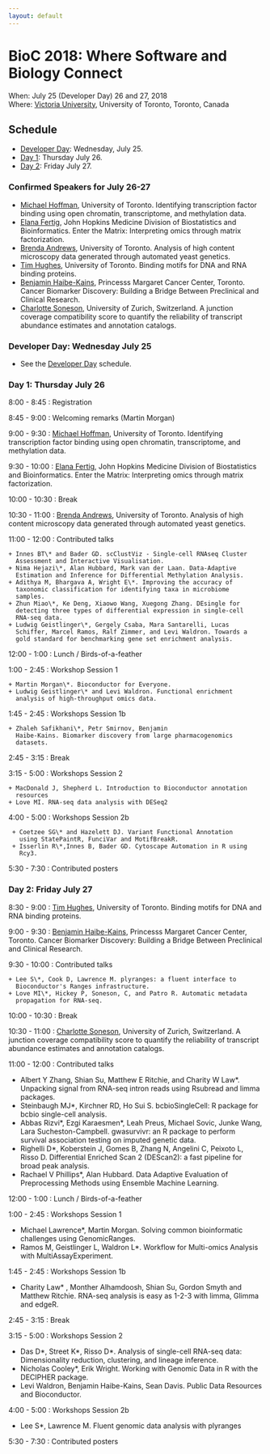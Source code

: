 ```yaml
---
layout: default
---
```

# BioC 2018: Where Software and Biology Connect

When: July 25 (Developer Day) 26 and 27, 2018 <br />
Where: [Victoria University][uvic], University of Toronto, Toronto, Canada

[uvic]: http://www.vicu.utoronto.ca/

## Schedule

* [Developer Day](schedule-developer-day): Wednesday, July 25.
* [Day 1](#day-1-thursday-july-26): Thursday July 26.
* [Day 2](#day-2-friday-july-27): Friday July 27.

### Confirmed Speakers for July 26-27

* [Michael Hoffman][5], University of Toronto. Identifying
  transcription factor binding using open chromatin, transcriptome,
  and methylation data.
* [Elana Fertig][3], John Hopkins Medicine Division of Biostatistics
  and Bioinformatics. Enter the Matrix: Interpreting omics through
  matrix factorization.
* [Brenda Andrews][1], University of Toronto.  Analysis of high
  content microscopy data generated through automated yeast genetics.
* [Tim Hughes][6], University of Toronto. Binding motifs for DNA and
  RNA binding proteins.
* [Benjamin Haibe-Kains][2], Princesss Margaret Cancer Center,
  Toronto. Cancer Biomarker Discovery: Building a Bridge Between
  Preclinical and Clinical Research.
* [Charlotte Soneson][4], University of Zurich, Switzerland. A
  junction coverage compatibility score to quantify the reliability of
  transcript abundance estimates and annotation catalogs.

[1]: http://sites.utoronto.ca/andrewslab/
[2]: https://www.pmgenomics.ca/bhklab/
[3]: https://www.rits.onc.jhmi.edu/DBB/members/?members=Faculty&member=efertig1
[4]: https://csoneson.github.io/
[5]: https://hoffmanlab.org/
[6]: http://hugheslab.med.utoronto.ca/

### Developer Day: Wednesday July 25

* See the [Developer Day](schedule-developer-day) schedule.
   
### Day 1: Thursday July 26

8:00 - 8:45
: Registration

8:45 - 9:00
: Welcoming remarks (Martin Morgan)

9:00 - 9:30
: [Michael Hoffman][5], University of Toronto. Identifying
  transcription factor binding using open chromatin, transcriptome,
  and methylation data.

9:30 - 10:00
: [Elana Fertig][3], John Hopkins Medicine Division of Biostatistics
  and Bioinformatics. Enter the Matrix: Interpreting omics through
  matrix factorization.

10:00 - 10:30
: Break

10:30 - 11:00
: [Brenda Andrews][1], University of Toronto.  Analysis of high
  content microscopy data generated through automated yeast genetics.

11:00 - 12:00
: Contributed talks

    + Innes BT\* and Bader GD. scClustViz - Single-cell RNAseq Cluster
      Assessment and Interactive Visualisation.
    + Nima Hejazi\*, Alan Hubbard, Mark van der Laan. Data-Adaptive
      Estimation and Inference for Differential Methylation Analysis.
    + Adithya M, Bhargava A, Wright E\*. Improving the accuracy of
      taxonomic classification for identifying taxa in microbiome
      samples.
    + Zhun Miao\*, Ke Deng, Xiaowo Wang, Xuegong Zhang. DEsingle for
      detecting three types of differential expression in single-cell
      RNA-seq data.
    + Ludwig Geistlinger\*, Gergely Csaba, Mara Santarelli, Lucas
      Schiffer, Marcel Ramos, Ralf Zimmer, and Levi Waldron. Towards a
      gold standard for benchmarking gene set enrichment analysis.

12:00 - 1:00
: Lunch / Birds-of-a-feather

1:00 - 2:45
: Workshop Session 1

    + Martin Morgan\*. Bioconductor for Everyone.
    + Ludwig Geistlinger\* and Levi Waldron. Functional enrichment
      analysis of high-throughput omics data.

1:45 - 2:45
: Workshops Session 1b

    + Zhaleh Safikhani\*, Petr Smirnov, Benjamin
      Haibe-Kains. Biomarker discovery from large pharmacogenomics
      datasets.

2:45 - 3:15
: Break

3:15 - 5:00
: Workshops Session 2

    + MacDonald J, Shepherd L. Introduction to Bioconductor annotation
      resources
    + Love MI. RNA-seq data analysis with DESeq2

4:00 - 5:00
: Workshops Session 2b

     + Coetzee SG\* and Hazelett DJ. Variant Functional Annotation
       using StatePaintR, FunciVar and MotifBreakR.
     + Isserlin R\*,Innes B, Bader GD. Cytoscape Automation in R using
       Rcy3.

5:30 - 7:30
: Contributed posters

### Day 2: Friday July 27

8:30 - 9:00
: [Tim Hughes][6], University of Toronto. Binding motifs
  for DNA and RNA binding proteins.

9:00 - 9:30
: [Benjamin Haibe-Kains][2], Princesss Margaret Cancer
  Center, Toronto. Cancer Biomarker Discovery: Building a Bridge
  Between Preclinical and Clinical Research.

9:30 - 10:00
: Contributed talks

    + Lee S\*, Cook D, Lawrence M. plyranges: a fluent interface to
      Bioconductor's Ranges infrastructure.
    + Love MI\*, Hickey P, Soneson, C, and Patro R. Automatic metadata
      propagation for RNA-seq.

10:00 - 10:30
: Break

10:30 - 11:00
: [Charlotte Soneson][4], University of Zurich, Switzerland. A
  junction coverage compatibility score to quantify the reliability of
  transcript abundance estimates and annotation catalogs.

11:00 - 12:00
: Contributed talks

  + Albert Y Zhang, Shian Su, Matthew E Ritchie, and Charity W
    Law\*. Unpacking signal from RNA-seq intron reads using Rsubread
    and limma packages.
  + Steinbaugh MJ\*, Kirchner RD, Ho Sui S. bcbioSingleCell: R
    package for bcbio single-cell analysis.
  + Abbas Rizvi\*, Ezgi Karaesmen\*, Leah Preus, Michael Sovic,
    Junke Wang, Lara Sucheston-Campbell. gwasurvivr: an R package to
    perform survival association testing on imputed genetic data.
  + Righelli D\*, Koberstein J, Gomes B, Zhang N, Angelini C,
    Peixoto L, Risso D. Differential Enriched Scan 2 (DEScan2): a
    fast pipeline for broad peak analysis.
  + Rachael V Phillips\*, Alan Hubbard. Data Adaptive Evaluation of
    Preprocessing Methods using Ensemble Machine Learning.

12:00 - 1:00
: Lunch / Birds-of-a-feather

1:00 - 2:45
: Workshops Session 1

   + Michael Lawrence\*, Martin Morgan. Solving common bioinformatic
     challenges using GenomicRanges.
   + Ramos M, Geistlinger L, Waldron L\*. Workflow for Multi-omics
     Analysis with MultiAssayExperiment.

1:45 - 2:45
: Workshops Session 1b

   + Charity Law\* , Monther Alhamdoosh, Shian Su, Gordon Smyth and
     Matthew Ritchie. RNA-seq analysis is easy as 1-2-3 with limma,
     Glimma and edgeR.

2:45 - 3:15
: Break

3:15 - 5:00
: Workshops Session 2

   + Das D\*, Street K\*, Risso D\*. Analysis of single-cell RNA-seq
     data: Dimensionality reduction, clustering, and lineage
     inference.
   + Nicholas Cooley\*, Erik Wright. Working with Genomic Data in R
     with the DECIPHER package.
   + Levi Waldron, Benjamin Haibe-Kains, Sean Davis. Public Data
     Resources and Bioconductor.

4:00 - 5:00
: Workshops Session 2b

   + Lee S\*, Lawrence M. Fluent genomic data analysis with plyranges

5:30 - 7:30
: Contributed posters
